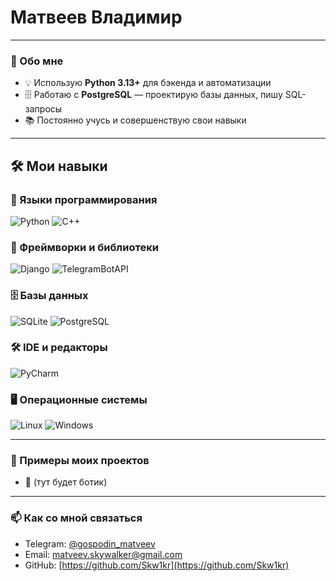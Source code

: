 # Матвеев Владимир
---
### 🐍 Обо мне

- 💡 Использую **Python 3.13+** для бэкенда и автоматизации 
- 🗄️ Работаю с **PostgreSQL** — проектирую базы данных, пишу SQL-запросы  
- 📚 Постоянно учусь и совершенствую свои навыки  

---
## 🛠 Мои навыки

### 🧰 Языки программирования 

![Python](https://img.shields.io/badge/Python-3.12+-blue?logo=python)
![C++](https://img.shields.io/badge/-C++-00599C?logo=c%2B%2B&logoColor=white)

### 🧩 Фреймворки и библиотеки

![Django](https://img.shields.io/badge/-Django-092E20?logo=django&logoColor=white)
![TelegramBotAPI](https://img.shields.io/badge/Telegram_Bot_API-blue?logo=telegram)

### 🗄 Базы данных

![SQLite](https://img.shields.io/badge/-SQLite-003B57?logo=sqlite&logoColor=white)
![PostgreSQL](https://img.shields.io/badge/PostgreSQL-%23336791.svg?logo=postgresql&logoColor=white)

### 🛠 IDE и редакторы

![PyCharm](https://img.shields.io/badge/PyCharm-000000?logo=pycharm&logoColor=white)

### 🖥 Операционные системы

![Linux](https://img.shields.io/badge/Linux-FCC624?logo=linux&logoColor=black)
![Windows](https://img.shields.io/badge/-Windows-0078D6?logo=windows&logoColor=white)

---

### 🚀 Примеры моих проектов

- 🤖 (тут будет ботик)

---

### 📫 Как со мной связаться

- Telegram: [@gospodin_matveev](https://t.me/@gospodin_matveev)  
- Email: matveev.skywalker@gmail.com  
- GitHub: [https://github.com/Skw1kr](https://github.com/Skw1kr)
